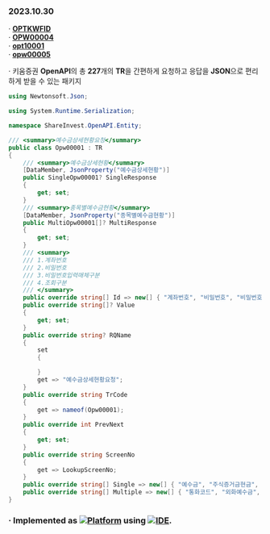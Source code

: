 ### 2023.10.30
· [**OPTKWFID**](https://github.com/Share-Invest/open-api-modules/blob/dev/OpenAPI.TR.Entity/Entities/OPTKWFID.cs)  
· [**OPW00004**](https://github.com/Share-Invest/open-api-modules/blob/dev/OpenAPI.TR.Entity/Entities/OPW00004.cs)  
· [**opt10001**](https://github.com/Share-Invest/open-api-modules/blob/dev/OpenAPI.TR.Entity/Entities/opt10001.cs)  
· [**opw00005**](https://github.com/Share-Invest/open-api-modules/blob/dev/OpenAPI.TR.Entity/Entities/opw00005.cs)  
  
· 키움증권 **OpenAPI**의 총 **227**개의 **TR**을 간편하게 요청하고 응답을 **JSON**으로 편리하게 받을 수 있는 패키지
```C#
using Newtonsoft.Json;

using System.Runtime.Serialization;

namespace ShareInvest.OpenAPI.Entity;

/// <summary>예수금상세현황요청</summary>
public class Opw00001 : TR
{
    /// <summary>예수금상세현황</summary>
    [DataMember, JsonProperty("예수금상세현황")]
    public SingleOpw00001? SingleResponse
    {
        get; set;
    }
    /// <summary>종목별예수금현황</summary>
    [DataMember, JsonProperty("종목별예수금현황")]
    public MultiOpw00001[]? MultiResponse
    {
        get; set;
    }
    /// <summary>
    /// 1.계좌번호
    /// 2.비밀번호
    /// 3.비밀번호입력매체구분
    /// 4.조회구분
    /// </summary>
    public override string[] Id => new[] { "계좌번호", "비밀번호", "비밀번호입력매체구분", "조회구분" };
    public override string[]? Value
    {
        get; set;
    }
    public override string? RQName
    {
        set
        {

        }
        get => "예수금상세현황요청";
    }
    public override string TrCode
    {
        get => nameof(Opw00001);
    }
    public override int PrevNext
    {
        get; set;
    }
    public override string ScreenNo
    {
        get => LookupScreenNo;
    }
    public override string[] Single => new[] { "예수금", "주식증거금현금", "수익증권증거금현금", "익일수익증권매도정산대금", "해외주식원화대용설정금", "신용보증금현금", "신용담보금현금", "추가담보금현금", "기타증거금", "미수확보금", "공매도대금", "신용설정평가금", "수표입금액", "기타수표입금액", "신용담보재사용", "코넥스기본예탁금", "ELW예탁평가금", "신용대주권리예정금액", "생계형가입금액", "생계형입금가능금액", "대용금평가금액(합계)", "잔고대용평가금액", "위탁대용잔고평가금액", "수익증권대용평가금액", "위탁증거금대용", "신용보증금대용", "신용담보금대용", "추가담보금대용", "권리대용금", "출금가능금액", "랩출금가능금액", "주문가능금액", "수익증권매수가능금액", "20%종목주문가능금액", "30%종목주문가능금액", "40%종목주문가능금액", "100%종목주문가능금액", "현금미수금", "현금미수연체료", "현금미수금합계", "신용이자미납", "신용이자미납연체료", "신용이자미납합계", "기타대여금", "기타대여금연체료", "기타대여금합계", "미상환융자금", "융자금합계", "대주금합계", "신용담보비율", "중도이용료", "최소주문가능금액", "대출총평가금액", "예탁담보대출잔고", "매도담보대출잔고", "d+1추정예수금", "d+1매도매수정산금", "d+1매수정산금", "d+1미수변제소요금", "d+1매도정산금", "d+1출금가능금액", "d+2추정예수금", "d+2매도매수정산금", "d+2매수정산금", "d+2미수변제소요금", "d+2매도정산금", "d+2출금가능금액", "출력건수" };
    public override string[] Multiple => new[] { "통화코드", "외화예수금", "원화대용평가금", "해외주식증거금", "출금가능금액(예수금)", "주문가능금액(예수금)", "외화미수(합계)", "외화현금미수금", "연체료", "d+1외화예수금", "d+2외화예수금", "d+3외화예수금", "d+4외화예수금" };
}
```
### · Implemented as [![Platform](https://img.shields.io/nuget/v/Microsoft.NETCore.Platforms?label=CSharp&style=plastic&logo=.NET&color=512BD4)](https://versionsof.net) using [![IDE](https://img.shields.io/badge/Visual%20Studio-2022-5C2D91?style=plastic&logoColor=white&logo=visualstudio)](https://learn.microsoft.com/en-us/visualstudio/releases/2022).
